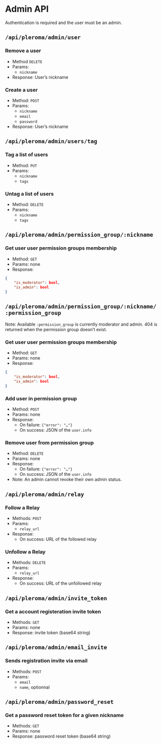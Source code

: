 # Admin API
Authentication is required and the user must be an admin.

## `/api/pleroma/admin/user`
### Remove a user
* Method `DELETE`
* Params:
    * `nickname`
* Response: User’s nickname
### Create a user
* Method: `POST`
* Params:
    * `nickname`
    * `email`
    * `password`
* Response: User’s nickname

## `/api/pleroma/admin/users/tag`
### Tag a list of users
* Method: `PUT`
* Params:
    * `nickname`
    * `tags`
### Untag a list of users
* Method: `DELETE`
* Params:
    * `nickname`
    * `tags`

## `/api/pleroma/admin/permission_group/:nickname`
### Get user user permission groups membership
* Method: `GET`
* Params: none
* Response:
```JSON
{
	"is_moderator": bool,
	"is_admin": bool
}
```

## `/api/pleroma/admin/permission_group/:nickname/:permission_group`
Note: Available `:permission_group` is currently moderator and admin. 404 is returned when the permission group doesn’t exist.

### Get user user permission groups membership
* Method: `GET`
* Params: none
* Response:
```JSON
{
	"is_moderator": bool,
	"is_admin": bool
}
```
### Add user in permission group
* Method: `POST`
* Params: none
* Response:
    * On failure: ``{"error": "…"}``
    * On success: JSON of the ``user.info``
### Remove user from permission group
* Method: `DELETE`
* Params: none
* Response:
    * On failure: ``{"error": "…"}``
    * On success: JSON of the ``user.info``
* Note: An admin cannot revoke their own admin status.

## `/api/pleroma/admin/relay`
### Follow a Relay
* Methods: `POST`
* Params:
    * `relay_url`
* Response:
    * On success: URL of the followed relay
### Unfollow a Relay
* Methods: `DELETE`
* Params:
    * `relay_url`
* Response:
    * On success: URL of the unfollowed relay

## `/api/pleroma/admin/invite_token`
### Get a account registeration invite token
* Methods: `GET`
* Params: none
* Response: invite token (base64 string)

## `/api/pleroma/admin/email_invite`
### Sends registration invite via email
* Methods: `POST`
* Params:
    * `email`
    * `name`, optionnal

## `/api/pleroma/admin/password_reset`
### Get a password reset token for a given nickname
* Methods: `GET`
* Params: none
* Response: password reset token (base64 string)
